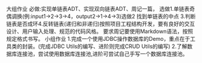 大组作业
必做:实现单链表ADT、实现双向链表ADT、周记一篇，
选做1.单链表奇偶调换(例:input1->2->3->4，output2->1->4->3)选做2 找到单链表的中点
3.判断链表是否成环4.反转链表(递归和非递归)按照项目工程结构开发，要有良好的交互设计、用户输入处理、规范的代码风格。
要求周记要使用Markdown语法，按照规定格式书写。
小组作业
1.完成一个使用JDBC操作数据库的Demo，重点在于工具类的封装。(完成JDBC Utils的编写、进阶则完成CRUD Utils的编写)
2.了解数据库连接池，尝试使用数据库连接池,进阶可尝试自己手写一个数据库连接池。
